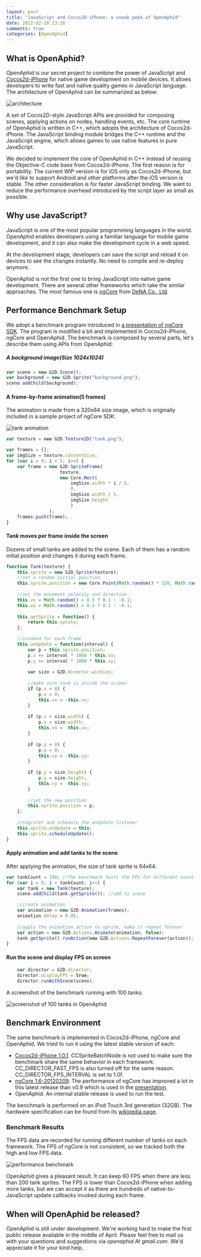 ```yaml
---
layout: post
title: "JavaScript and Cocos2D-iPhone: a sneak peek of OpenAphid"
date: 2012-02-20 23:26
comments: true
categories: [OpenAphid]
---
```

What is OpenAphid?
---------------------
*OpenAphid* is our secret project to combine the power of JavaScript and [Cocos2d-iPhone](http://www.cocos2d-iphone.org/) for native game development on mobile devices. It allows developers to write fast and native quality games in JavaScript language. The architecture of OpenAphid can be summarized as below:

<!-- more -->

![architecture](/images/architecture.jpg "Architecture of OpenAphid")

A set of Cocos2D-style JavaScript APIs are provided for composing scenes, applying actions on nodes, handling events, etc. The core runtime of OpenAphid is written in C++, which adopts the architecture of Cocos2d-iPhone. The JavaScript binding module bridges the C++ runtime and the JavaScript engine, which allows games to use native features in pure JavaScript.

We decided to implement the core of OpenAphid in C++ instead of reusing the Objective-C code base from Cocos2d-iPhone. The first reason is for portability. The current WIP version is for iOS only as Cocos2d-iPhone, but we'd like to support Android and other platforms after the iOS version is stable. The other consideration is for faster JavaScript binding. We want to reduce the performance overhead introduced by the script layer as small as possible.

Why use JavaScript?
-------------------
JavaScript is one of the most popular programming languages in the world. OpenAphid enables developers using a familiar language for mobile game development, and it can also make the development cycle in a web speed. 

At the development stage, developers can save the script and reload it on devices to see the changes instantly. No need to compile and re-deploy anymore.

OpenAphid is not the first one to bring JavaScript into native game development. There are several other frameworks which take the similar approaches. The most famous one is [ngCore](https://developer.mobage.com/) from [DeNA Co., Ltd](http://dena.jp/intl/).

Performance Benchmark Setup
---------------------------
We adopt a benchmark program introduced in [a presentation of ngCore SDK](http://www.slideshare.net/devsumi/17a6smartphone-xplatform). The program is modified a bit and implemented in Cocos2d-iPhone, ngCore and OpenAphid. The benchmark is composed by several parts, let's describe them using APIs from OpenAphid:

##### A background image(Size 1024x1024)
``` javascript
var scene = new G2D.Scene();
var background = new G2D.Sprite("background.png");
scene.addChild(background);
```
#### A frame-by-frame animation(5 frames)
The animation is made from a 320x64 size image, which is originally included in a sample project of ngCore SDK:

![tank animation](/images/tank.png "Tank")
``` javascript
var texture = new G2D.Texture2D("tank.png");

var frames = [];
var imgSize = texture.contentSize;
for (var i = 0; i < 5; i++) {
	var frame = new G2D.SpriteFrame(
					texture, 
					new Core.Rect(
						imgSize.width * i / 5, 
						0, 
						imgSize.width / 5, 
						imgSize.height
						)
				);
	frames.push(frame);
}
```
#### Tank moves per frame inside the screen
Dozens of small tanks are added to the scene. Each of them has a random initial position and changes it during each frame.
``` javascript
function Tank(texture) {
	this.sprite = new G2D.Sprite(texture);
	//set a random initial position
	this.sprite.position = new Core.Point(Math.random() * 320, Math.random() * 480);
	
	//set the movement velocity and direction
	this.vx = Math.random() > 0.5 ? 0.1 : -0.1;
	this.vy = Math.random() > 0.5 ? 0.1 : -0.1;
	
	this.getSprite = function() {
		return this.sprite;
	};

	//invoked for each frame
	this.onUpdate = function(interval) {
		var p = this.sprite.position;
		p.x += interval * 1000 * this.vx;
		p.y += interval * 1000 * this.vy;
		
		var size = G2D.director.winSize;
		
		//make sure tank is inside the screen
		if (p.x < 0) {
			p.x = 0;
			this.vx = -this.vx;
		}
		
		if (p.x > size.width) {
			p.x = size.width;
			this.vx = -this.vx;
		}
		
		if (p.y < 0) {
			p.y = 0;
			this.vy = -this.vy;
		}
		
		if (p.y > size.height) {
			p.y = size.height;
			this.vy = -this.vy;
		}
		
		//set the new position
		this.sprite.position = p;
	};
	
	//register and schedule the onUpdate listener
	this.sprite.onUpdate = this;
	this.sprite.scheduleUpdate();
}
```
#### Apply animation and add tanks to the scene
After applying the animation, the size of tank sprite is 64x64.
```javascript
var tankCount = 100; //The benchmark tests the FPS for different count of tanks
for (var i = 0; i < tankCount; i++) {
	var tank = new Tank(texture);
	scene.addChild(tank.getSprite()); //add to scene

	//create animation
	var animation = new G2D.Animation(frames);
	animation.delay = 0.05;
	
	//apply the animation action to sprite, make it repeat forever
	var action = new G2D.Actions.Animate(animation, false);
	tank.getSprite().runAction(new G2D.Actions.RepeatForever(action));
}
```
#### Run the scene and display FPS on screen
```javascript
	var director = G2D.director;
	director.displayFPS = true;
	director.runWithScene(scene);
```

A screenshot of the benchmark running with 100 tanks:

![screenshot of 100 tanks in OpenAphid](/images/screenshot_openaphid_100tanks.png "Screenshot")

Benchmark Environment
---------------------
The same benchmark is implemented in Cocos2d-iPhone, ngCore and OpenAphid. We tried to run it using the latest stable version of each:

+ [Cocos2d-iPhone 1.0.1](http://www.cocos2d-iphone.org/download). CCSpriteBatchNode is not used to make sure the benchmark share the same behavior in each framework. CC_DIRECTOR_FAST_FPS is also turned off for the same reason. CC_DIRECTOR_FPS_INTERVAL is set to 1.0f.
+ [ngCore 1.6-20120209](https://developer.mobage.com/). The performance of ngCore has improved a lot in this latest release than v0.9 which is used in the [presentation](http://www.slideshare.net/devsumi/17a6smartphone-xplatform).
+ OpenAphid. An internal stable release is used to run the test.

The benchmark is performed on an iPod Touch 3rd generation (32GB). The hardware specification can be found from its [wikipedia page](http://en.wikipedia.org/wiki/IPod_Touch).

### Benchmark Results
The FPS data are recorded for running different number of tanks on each framework. The FPS of ngCore is not consistent, so we tracked both the high and low FPS data.

![performance benchmark](/images/benchmark_01.jpg "Benchmarks")

OpenAphid gives a pleasant result. It can keep 60 FPS when there are less than 200 tank sprites. The FPS is lower than Cocos2d-iPhone when adding more tanks, but we can accept it as there are hundreds of native-to-JavaScript update callbacks invoked during each frame.

When will OpenAphid be released?
---------------------------------
OpenAphid is still under development. We're working hard to make the first public release available in the middle of April. Please feel free to mail us with your questions and suggestions via *openaphid At gmail.com*. We'd appreciate it for your kind help.
